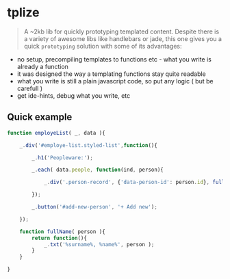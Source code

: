 # tplize

> A ~2kb lib for quickly prototyping templated content.
> Despite there is a variety of awesome libs like handlebars or jade, this one gives you a quick `prototyping` solution with some of its advantages:

* no setup, precompiling templates to functions etc - what you write is already a function
* it was designed the way a templating functions stay quite readable
* what you write is still a plain javascript code, so put any logic ( but be carefull )
* get ide-hints, debug what you write, etc

## Quick example

```javascript
function employeList( _, data ){

	_.div('#employe-list.styled-list',function(){

		_.h1('Peopleware:');

		_.each( data.people, function(ind, person){

			_.div('.person-record', {'data-person-id': person.id}, fullName(person) );

		});

		_.button('#add-new-person', '+ Add new');

	});

	function fullName( person ){
		return function(){
			_.txt('%surname%, %name%', person );
		}
	}

}	
```
